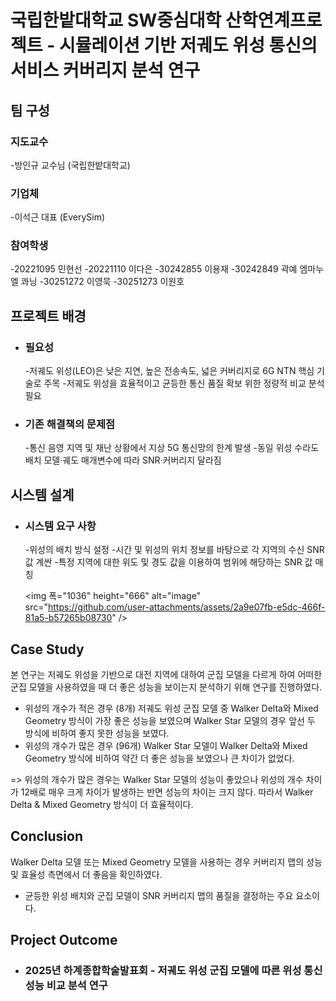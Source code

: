 # 국립한밭대학교 SW중심대학 산학연계프로젝트 - 시뮬레이션 기반 저궤도 위성 통신의 서비스 커버리지 분석 연구

## **팀 구성**
### 지도교수
-방인규 교수님 (국립한밭대학교)

### 기업체
-이석근 대표 (EverySim)

### 참여학생
-20221095 민현선
-20221110 이다은
-30242855 이용재
-30242849 곽예 엠마누엘 콰닝
-30251272 이영묵
-30251273 이원호

## 프로젝트 배경
- ### 필요성
  -저궤도 위성(LEO)은 낮은 지연, 높은 전송속도, 넓은 커버리지로 6G NTN 핵심 기술로 주목
  -저궤도 위성을 효율적이고 균등한 통신 품질 확보 위한 정량적 비교 분석 필요
    
- ### 기존 해결책의 문제점
  -통신 음영 지역 및 재난 상황에서 지상 5G 통신망의 한계 발생
  -동일 위성 수라도 배치 모델·궤도 매개변수에 따라 SNR·커버리지 달라짐
  
## 시스템 설계
  - ### 시스템 요구 사항
    -위성의 배치 방식 설정
    -시간 및 위성의 위치 정보를 바탕으로 각 지역의 수신 SNR 값 계싼
    -특정 지역에 대한 위도 및 경도 값을 이용하여 범위에 해당하는 SNR 값 매칭
    
    <img 폭="1036" height="666" alt="image" src="https://github.com/user-attachments/assets/2a9e07fb-e5dc-466f-81a5-b57265b08730" />

## Case Study
 본 연구는 저궤도 위성을 기반으로 대전 지역에 대하여 군집 모델을 다르게 하여 어떠한 군집 모델을 사용하였을 때 더 좋은 성능을 보이는지 분석하기 위해 연구를 진행하였다.
  - 위성의 개수가 적은 경우 (8개)
    저궤도 위성 군집 모델 중 Walker Delta와 Mixed Geometry 방식이 가장 좋은 성능을 보였으며 Walker Star 모델의 경우 앞선 두 방식에 비하여 좋지 못한 성능을 보였다.
  - 위성의 개수가 많은 경우 (96개)
    Walker Star 모델이 Walker Delta와 Mixed Geometry 방식에 비하여 약간 더 좋은 성능을 보였으나 큰 차이가 없었다.

 => 위성의 개수가 많은 경우는 Walker Star 모델의 성능이 좋았으나 위성의 개수 차이가 12배로 매우 크게 차이가 발생하는 반면 성능의 차이는 크지 않다. 따라서 Walker Delta & Mixed Geometry 방식이 더 효율적이다. 
  
  
## Conclusion
 Walker Delta 모델 또는 Mixed Geometry 모델을 사용하는 경우 커버리지 맵의 성능 및 효율성 측면에서 더 좋음을 확인하였다.
  -  균등한 위성 배치와 군집 모델이 SNR 커버리지 맵의 품질을 결정하는 주요 요소이다.
  
## Project Outcome
- ### 2025년 하계종합학술발표회 - 저궤도 위성 군집 모델에 따른 위성 통신 성능 비교 분석 연구
